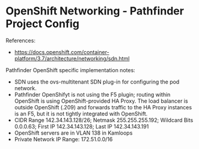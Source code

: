 # OpenShift Networking - Pathfinder Project Config

References:
* https://docs.openshift.com/container-platform/3.7/architecture/networking/sdn.html

Pathfinder OpenShift specific implementation notes:
* SDN uses the ovs-multitenant SDN plug-in for configuring the pod network.
* Pathfinder OpenShifyt is not using the F5 plugin; routing within OpenShift is using OpenShift-provided HA Proxy. The load balancer is outside OpenShift (.209) and forwards traffic to the HA Proxy instances is an F5, but it is not tightly integrated with OpenShift. 
* CIDR Range 142.34.143.128/26; Netmask 255.255.255.192; Wildcard Bits 0.0.0.63; First IP 142.34.143.128; Last IP 142.34.143.191
* OpenShift servers are in VLAN 138 in Kamloops
* Private Network IP Range: 172.51.0.0/16

